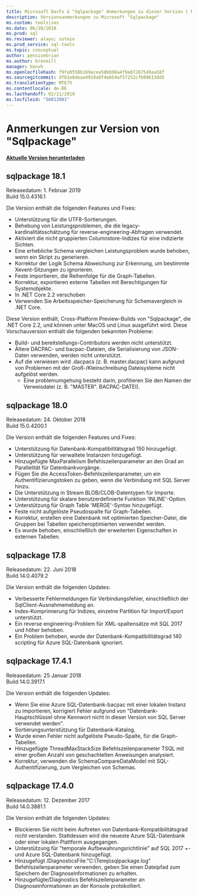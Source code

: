 ```yaml
---
title: Microsoft DacFx & "Sqlpackage" Anmerkungen zu dieser Version | Microsoft-Dokumentation
description: Versionsanmerkungen zu Microsoft "Sqlpackage"
ms.custom: tools|sos
ms.date: 06/20/2018
ms.prod: sql
ms.reviewer: alayu; sstein
ms.prod_service: sql-tools
ms.topic: conceptual
author: pensivebrian
ms.author: broneill
manager: kenvh
ms.openlocfilehash: f9fe0558b169acea58bb98a4f9a07267549aa58f
ms.sourcegitcommit: dfb1e6deaa4919a0f4e654af57252cfb09613dd5
ms.translationtype: MTE75
ms.contentlocale: de-DE
ms.lasthandoff: 02/11/2019
ms.locfileid: "56013001"
---
```

# <a name="sqlpackage-release-notes"></a>Anmerkungen zur Version von "Sqlpackage"

**[Aktuelle Version herunterladen](sqlpackage-download.md)**

## <a name="sqlpackage-181"></a>sqlpackage 18.1

Releasedatum: 1. Februar 2019  
Build 15.0.4316.1 

Die Version enthält die folgenden Features und Fixes:

- Unterstützung für die UTF8-Sortierungen.
- Behebung von Leistungsproblemen, die die legacy-kardinalitätsschätzung für reverse-engineering-Abfragen verwendet.
- Aktiviert die nicht gruppierten Columnstore-Indizes für eine indizierte Sichten.
- Eine erhebliche Schema vergleichen Leistungsproblem wurde behoben, wenn ein Skript zu generieren.
- Korrektur der Logik Schema Abweichung zur Erkennung, um bestimmte Xevent-Sitzungen zu ignorieren.
- Feste importieren, die Reihenfolge für die Graph-Tabellen.
- Korrektur, exportieren externe Tabellen mit Berechtigungen für Systemobjekte.
- In .NET Core 2.2 verschoben 
- Verwenden Sie Arbeitsspeicher-Speicherung für Schemavergleich in .NET Core.

Diese Version enthält, Cross-Platform Preview-Builds von "Sqlpackage", die .NET Core 2.2, und können unter MacOS und Linux ausgeführt wird. Diese Vorschauversion enthält die folgenden bekannten Probleme:

- Build- und bereitstellungs-Contributors werden nicht unterstützt.
- Ältere DACPAC- und bacpac-Dateien, die Serialisierung von JSON-Daten verwenden, werden nicht unterstützt.
- Auf die verwiesen wird .dacpacs (z. B. master.dacpac) kann aufgrund von Problemen mit der Groß-/Kleinschreibung Dateisysteme nicht aufgelöst werden.
  - Eine problemumgehung besteht darin, profitieren Sie den Namen der Verweisdatei (z. B. "MASTER". BACPAC-DATEI).
## <a name="sqlpackage-180"></a>sqlpackage 18.0

Releasedatum: 24. Oktober 2018  
Build 15.0.4200.1 

Die Version enthält die folgenden Features und Fixes:

- Unterstützung für Datenbank-Kompatibilitätsgrad 150 hinzugefügt.
- Unterstützung für verwaltete Instanzen hinzugefügt.
- Hinzugefügte MaxParallelism Befehlszeilenparameter an den Grad an Parallelität für Datenbankvorgänge.
- Fügen Sie die AccessToken-Befehlszeilenparameter, um ein Authentifizierungstoken zu geben, wenn die Verbindung mit SQL Server hinzu.
- Die Unterstützung in Stream BLOB/CLOB-Datentypen für Importe.
- Unterstützung für skalare benutzerdefinierte Funktion 'INLINE'-Option.
- Unterstützung für Graph Table 'MERGE'-Syntax hinzugefügt.
- Feste nicht aufgelöste Pseudospalte für Graph-Tabellen.
- Korrektur, erstellen eine Datenbank mit optimierten Speicher-Datei, die Gruppen bei Tabellen speicheroptimierten verwendet werden.
- Es wurde behoben, einschließlich der erweiterten Eigenschaften in externen Tabellen.

## <a name="sqlpackage-178"></a>sqlpackage 17.8

Releasedatum: 22. Juni 2018  
Build 14.0.4079.2  

Die Version enthält die folgenden Updates:

- Verbesserte Fehlermeldungen für Verbindungsfehler, einschließlich der SqlClient-Ausnahmemeldung an.
- Index-Komprimierung für Indizes, einzelne Partition für Import/Export unterstützt.
- Ein reverse engineering-Problem für XML-spaltensätze mit SQL 2017 und höher behoben.
- Ein Problem behoben, wurde der Datenbank-Kompatibilitätsgrad 140 scripting für Azure SQL-Datenbank ignoriert.

## <a name="sqlpackage-1741"></a>sqlpackage 17.4.1

Releasedatum: 25 Januar 2018  
Build 14.0.3917.1

Die Version enthält die folgenden Updates:

- Wenn Sie eine Azure SQL-Datenbank-bacpac mit einer lokalen Instanz zu importieren, korrigiert Fehler aufgrund von "Datenbank-Hauptschlüssel ohne Kennwort nicht in dieser Version von SQL Server verwendet werden".
- Sortierungsunterstützung für Datenbank-Katalog.
- Wurde einen Fehler nicht aufgelöste Pseudo-Spalte, für die Graph-Tabellen.
- Hinzugefügte ThreadMaxStackSize Befehlszeilenparameter TSQL mit einer großen Anzahl von geschachtelten Anweisungen analysiert.
- Korrektur, verwenden die SchemaCompareDataModel mit SQL-Authentifizierung, zum Vergleichen von Schemas.

## <a name="sqlpackage-1740"></a>sqlpackage 17.4.0

Releasedatum: 12. Dezember 2017  
Build 14.0.3881.1

Die Version enthält die folgenden Updates:

- Blockieren Sie nicht beim Auftreten von Datenbank-Kompatibilitätsgrad nicht verstanden. Stattdessen wird die neueste Azure SQL-Datenbank oder einer lokalen Plattform ausgegangen.
- Unterstützung für "temporale Aufbewahrungsrichtlinie" auf SQL 2017 +- und Azure SQL-Datenbank hinzugefügt.
- Hinzugefügt /DiagnosticsFile:"C:\Temp\sqlpackage.log" Befehlszeilenparameter verwenden, geben Sie einen Dateipfad zum Speichern der Diagnoseinformationen zu erhalten.
- Hinzugefügte/Diagnostics Befehlszeilenparameter an Diagnoseinformationen an der Konsole protokolliert.

